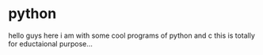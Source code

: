 # python
hello guys here i am with some cool programs of python and c
this is totally for eductaional purpose...
